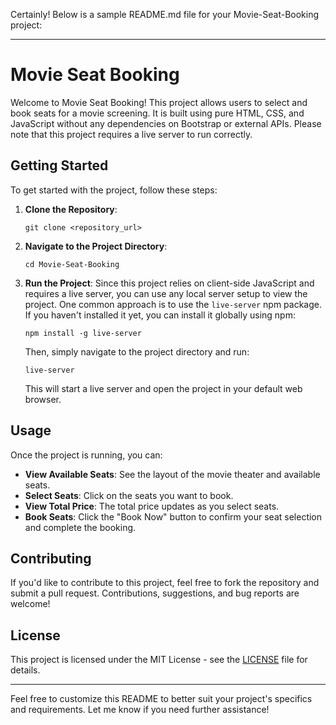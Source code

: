 Certainly! Below is a sample README.md file for your Movie-Seat-Booking project:

---

# Movie Seat Booking

Welcome to Movie Seat Booking! This project allows users to select and book seats for a movie screening. It is built using pure HTML, CSS, and JavaScript without any dependencies on Bootstrap or external APIs. Please note that this project requires a live server to run correctly.

## Getting Started

To get started with the project, follow these steps:

1. **Clone the Repository**: 
   ```
   git clone <repository_url>
   ```

2. **Navigate to the Project Directory**:
   ```
   cd Movie-Seat-Booking
   ```

3. **Run the Project**:
   Since this project relies on client-side JavaScript and requires a live server, you can use any local server setup to view the project. One common approach is to use the `live-server` npm package. If you haven't installed it yet, you can install it globally using npm:
   ```
   npm install -g live-server
   ```
   Then, simply navigate to the project directory and run:
   ```
   live-server
   ```
   This will start a live server and open the project in your default web browser.

## Usage

Once the project is running, you can:

- **View Available Seats**: See the layout of the movie theater and available seats.
- **Select Seats**: Click on the seats you want to book.
- **View Total Price**: The total price updates as you select seats.
- **Book Seats**: Click the "Book Now" button to confirm your seat selection and complete the booking.


## Contributing

If you'd like to contribute to this project, feel free to fork the repository and submit a pull request. Contributions, suggestions, and bug reports are welcome!

## License

This project is licensed under the MIT License - see the [LICENSE](LICENSE) file for details.

---

Feel free to customize this README to better suit your project's specifics and requirements. Let me know if you need further assistance!
